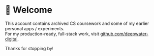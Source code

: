 # 👋 Welcome

This account contains archived CS coursework and some of my earlier personal apps / experiments.  
For my production-ready, full-stack work, visit [github.com/deepwater-digital](https://github.com/deepwater-digital).

Thanks for stopping by!
